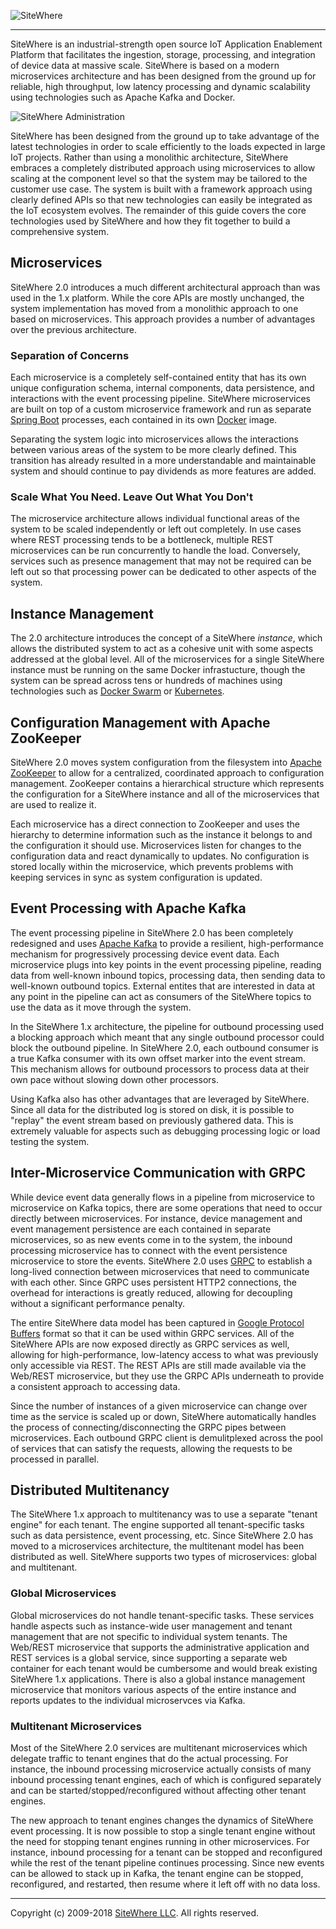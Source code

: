 ![SiteWhere](https://s3.amazonaws.com/sitewhere-demo/sitewhere-github.png)

---

SiteWhere is an industrial-strength open source IoT Application Enablement Platform 
that facilitates the ingestion, storage, processing, and integration of device data 
at massive scale. SiteWhere is based on a modern microservices architecture and has 
been designed from the ground up for reliable, high throughput, low latency processing
and dynamic scalability using technologies such as Apache Kafka and Docker.

![SiteWhere Administration](http://sitewhere.io/docs/en/2.0.EA1/_images/vue-user-interface.png "SiteWhere Administration")

SiteWhere has been designed from the ground up to take advantage of the latest
technologies in order to scale efficiently to the loads expected in large IoT
projects. Rather than using a monolithic architecture, SiteWhere embraces
a completely distributed approach using microservices to allow scaling at the
component level so that the system may be tailored to the customer
use case. The system is built with a framework approach using clearly defined
APIs so that new technologies can easily be integrated as the IoT ecosystem
evolves. The remainder of this guide covers the core technologies used by 
SiteWhere and how they fit together to build a comprehensive system.

## Microservices
SiteWhere 2.0 introduces a much different architectural approach than was used
in the 1.x platform. While the core APIs are mostly unchanged, the system implementation
has moved from a monolithic approach to one based on microservices. This approach
provides a number of advantages over the previous architecture.

### Separation of Concerns
Each microservice is a completely self-contained entity that has its
own unique configuration schema, internal components, data persistence,
and interactions with the event processing pipeline. SiteWhere microservices
are built on top of a custom microservice framework and run as separate
[Spring Boot](https://projects.spring.io/spring-boot) processes, each
contained in its own [Docker](https://www.docker.com) image.

Separating the system logic into microservices allows the interactions
between various areas of the system to be more clearly defined. This
transition has already resulted in a more understandable and maintainable
system and should continue to pay dividends as more features are added.

### Scale What You Need. Leave Out What You Don't
The microservice architecture allows individual functional areas of the system to be scaled
independently or left out completely. In use cases where REST processing tends to
be a bottleneck, multiple REST microservices can be run concurrently to handle the load.
Conversely, services such as presence management that may not be required can be left
out so that processing power can be dedicated to other aspects of the system.

## Instance Management
The 2.0 architecture introduces the concept of a SiteWhere *instance*, which
allows the distributed system to act as a cohesive unit with some aspects
addressed at the global level. All of the microservices for a single SiteWhere
instance must be running on the same Docker infrastucture, though the system
can be spread across tens or hundreds of machines using technologies such as
[Docker Swarm](https://github.com/docker/swarm) or [Kubernetes](https://kubernetes.io).

## Configuration Management with Apache ZooKeeper
SiteWhere 2.0 moves system configuration from the filesystem into
[Apache ZooKeeper](https://zookeeper.apache.org) to allow for a centralized,
coordinated approach to configuration management. ZooKeeper contains a
hierarchical structure which represents the configuration for a SiteWhere instance
and all of the microservices that are used to realize it.

Each microservice has a direct connection to ZooKeeper and uses the
hierarchy to determine information such as the instance it belongs to
and the configuration it should use. Microservices listen for changes to
the configuration data and react dynamically to updates. No configuration
is stored locally within the microservice, which prevents problems with
keeping services in sync as system configuration is updated.

## Event Processing with Apache Kafka
The event processing pipeline in SiteWhere 2.0 has been completely redesigned and uses
[Apache Kafka](https://kafka.apache.org) to provide a resilient, high-performance
mechanism for progressively processing device event data. Each microservice plugs into
key points in the event processing pipeline, reading data from well-known inbound topics,
processing data, then sending data to well-known outbound topics. External entites that
are interested in data at any point in the pipeline can act as consumers of the SiteWhere
topics to use the data as it move through the system.

In the SiteWhere 1.x architecture, the pipeline for outbound processing used a blocking
approach which meant that any single outbound processor could block the outbound pipeline.
In SiteWhere 2.0, each outbound consumer is a true Kafka consumer with its own offset 
marker into the event stream. This mechanism allows for outbound processors to process data
at their own pace without slowing down other processors.

Using Kafka also has other advantages that are leveraged by SiteWhere. Since all data for 
the distributed log is stored on disk, it is possible to "replay" the event stream based 
on previously gathered data. This is extremely valuable for aspects such as debugging
processing logic or load testing the system.

## Inter-Microservice Communication with GRPC
While device event data generally flows in a pipeline from microservice to microservice on
Kafka topics, there are some operations that need to occur directly between microservices.
For instance, device management and event management persistence are each contained in
separate microservices, so as new events come in to the system, the inbound processing microservice
has to connect with the event persistence microservice to store the events. SiteWhere 2.0
uses [GRPC](https://grpc.io/) to establish a long-lived connection between microservices
that need to communicate with each other. Since GRPC uses persistent HTTP2 connections,
the overhead for interactions is greatly reduced, allowing for decoupling without a
significant performance penalty.

The entire SiteWhere data model has been captured in 
[Google Protocol Buffers](https://developers.google.com/protocol-buffers/) format so that
it can be used within GRPC services. All of the SiteWhere APIs are now exposed directly as
GRPC services as well, allowing for high-performance, low-latency access to what was previously
only accessible via REST. The REST APIs are still made available via the Web/REST microservice,
but they use the GRPC APIs underneath to provide a consistent approach to accessing data.

Since the number of instances of a given microservice can change over time as the service is
scaled up or down, SiteWhere automatically handles the process of connecting/disconnecting the 
GRPC pipes between microservices. Each outbound GRPC client is demulitplexed across the pool 
of services that can satisfy the requests, allowing the requests to be processed in parallel.

## Distributed Multitenancy
The SiteWhere 1.x approach to multitenancy was to use a separate "tenant engine" for each tenant.
The engine supported all tenant-specific tasks such as data persistence, event processing, etc.
Since SiteWhere 2.0 has moved to a microservices architecture, the multitenant model has been
distributed as well. SiteWhere supports two types of microservices: global and multitenant.

### Global Microservices
Global microservices do not handle tenant-specific tasks. These services handle aspects such
as instance-wide user management and tenant management that are not specific to individual
system tenants. The Web/REST microservice that supports the administrative application and 
REST services is a global service, since supporting a separate web container for each tenant
would be cumbersome and would break existing SiteWhere 1.x applications. There is also a 
global instance management microservice that monitors various aspects of the entire instance
and reports updates to the individual microservces via Kafka.

### Multitenant Microservices
Most of the SiteWhere 2.0 services are multitenant microservices which delegate traffic
to tenant engines that do the actual processing. For instance, the inbound processing microservice
actually consists of many inbound processing tenant engines, each of which is configured separately 
and can be started/stopped/reconfigured without affecting other tenant engines.

The new approach to tenant engines changes the dynamics of SiteWhere event processing. It is now
possible to stop a single tenant engine without the need for stopping tenant engines running in 
other microservices. For instance, inbound processing for a tenant can be stopped 
and reconfigured while the rest of the tenant pipeline continues processing. 
Since new events can be allowed to stack up in Kafka, the tenant engine can be stopped, reconfigured,
and restarted, then resume where it left off with no data loss.

* * * *

Copyright (c) 2009-2018 [SiteWhere LLC](http://www.sitewhere.com). All rights reserved.
